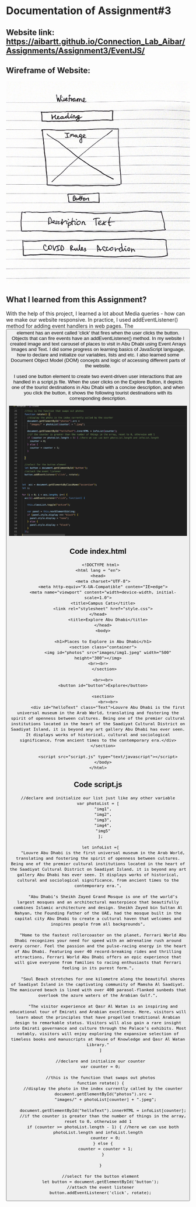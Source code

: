 
# Documentation of Assignment#3

## Website link: https://aibartt.github.io/Connection_Lab_Aibar/Assignments/Assignment3/EventJS/

## Wireframe of Website: 
![](images/1.png)

## What I learned from this Assignment?

With the help of this project, I learned a lot about Media queries - how can we make our website responsive. In practice, I used addEventListener() method for adding event handlers in web pages. The <button> element has an event called 'click' that fires when the user clicks the button. Objects that can fire events have an addEventListener() method. In my website I created image and text carousel of places to visit in Abu Dhabi using Event Arrays Images and Text. I did some progress on learning basics of JavaScript language, how to declare and initialize our variables, lists and etc. I also learned some Document Object Model (DOM) concepts and logic of accessing different parts of the website.
  
  I used one button element to create two event-driven user interactions that are handled in a script.js file. When the user clicks on the Explore Button, it depicts one of the tourist destinations in Abu Dhabi with a concise description, and when you click the button, it shows the following tourist destinations with its corresponding description.
  
  ![](images/2.png)


## Code index.html
  
	  <!DOCTYPE html>
	<html lang = "en">
	<head>
		<meta charset="UTF-8">
		<meta http-equiv="X-UA-Compatible" conten="IE=edge">
		<meta name="viewport" content="width=device-width, initial-scale=1.0">
		<title>Campus Cats</title>
		<link rel="stylesheet" href="style.css">
	</head>
			<title>Explore Abu Dhabi</title>
		</head>
		<body>

		<h1>Places to Explore in Abu Dhabi</h1>
		<section class="container">
		    <img id="photos" src="images/img1.jpeg" width="500" height="300"></img>
			    <br><br>		    
		 </section>

		<br><br>
		<button id="button">Explore</button>

		<section>
		    <br><br>
		    <div id="helloText" class="Text">Louvre Abu Dhabi is the first universal museum in the Arab World, translating and fostering the spirit of openness between cultures. Being one of the premier cultural institutions located in the heart of the Saadiyat Cultural District on Saadiyat Island, it is beyond any art gallery Abu Dhabi has ever seen. It displays works of historical, cultural and sociological significance, from ancient times to the contemporary era.</div>
		</section>

			<script src="script.js" type="text/javascript"></script>
		</body>
	</html>

## Code script.js

	//declare and initialize our list just like any other variable
	var photoList = [
	    "img1",
	    "img2",
	    "img3",
	    "img4",
	    "img5"
	  ];

	  let infoList =[
	    "Louvre Abu Dhabi is the first universal museum in the Arab World, translating and fostering the spirit of openness between cultures. Being one of the premier cultural institutions located in the heart of the Saadiyat Cultural District on Saadiyat Island, it is beyond any art gallery Abu Dhabi has ever seen. It displays works of historical, cultural and sociological significance, from ancient times to the contemporary era.",

	    "Abu Dhabi’s Sheikh Zayed Grand Mosque is one of the world’s largest mosques and an architectural masterpiece that beautifully combines Islamic architecture and design. Sheikh Zayed bin Sultan Al Nahyan, the Founding Father of the UAE, had the mosque built in the capital city Abu Dhabi to create a cultural haven that welcomes and inspires people from all backgrounds",

	    "Home to the fastest rollercoaster on the planet, Ferrari World Abu Dhabi recognizes your need for speed with an adrenaline rush around every corner. Feel the passion and the pulse-racing energy in the heart of Abu Dhabi. Featuring over 40 record-breaking rides and thrilling attractions, Ferrari World Abu Dhabi offers an epic experience that will give everyone from families to racing enthusiasts that Ferrari feeling in its purest form.",

	    "Soul Beach stretches for one kilometre along the beautiful shores of Saadiyat Island in the captivating community of Mamsha Al Saadiyat. The manicured beach is lined with over 400 parasol-flanked sunbeds that overlook the azure waters of the Arabian Gulf.",

	    "The visitor experience at Qasr Al Watan is an inspiring and educational tour of Emirati and Arabian excellence. Here, visitors will learn about the principles that have propelled traditional Arabian design to remarkable status. Visitors will also gain a rare insight into Emirati governance and culture through the Palace’s exhibits. Most notably, visitors will enjoy exploring the expansive selection of timeless books and manuscripts at House of Knowledge and Qasr Al Watan Library."
	  ]

	  //declare and initialize our counter
	  var counter = 0;

	  //this is the function that swaps out photos
	  function rotate() {
	    //display the photo in the index currently called by the counter
	    document.getElementById("photos").src =
	      "images/" + photoList[counter] + ".jpeg";

	    document.getElementById("helloText").innerHTML = infoList[counter];
	    //if the counter is greater than the number of things in the array, reset to 0, otherwise add 1
	    if (counter >= photoList.length - 1) { //here we can use both photoList.length and infoList.length
	      counter = 0;
	    } else {
	      counter = counter + 1;
	    }

	  }

	  //select for the button element
	  let button = document.getElementById('button');
	  //attach the event listener
	  button.addEventListener('click', rotate);

